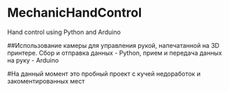 # MechanicHandControl
Hand control using Python and Arduino 

##Использование камеры для управления рукой, напечатанной на 3D принтере. Сбор и отправка данных - Python, прием и передача данных на руку - Arduino

#На данный момент это пробный проект с кучей недоработок и закоментированных мест
